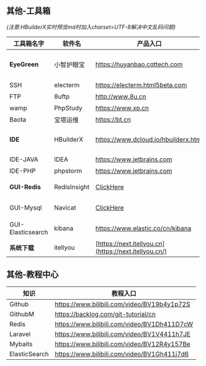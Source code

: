 ## 其他-工具箱
*(注意:HBuilderX实时预览md时加入charset=UTF-8解决中文乱码问题)*

| 工具箱名字             | 软件名          | 产品入口                                              | 说明             |
|-------------------|--------------|---------------------------------------------------|----------------|
| **EyeGreen**      | 小智护眼宝        | https://huyanbao.cqttech.com                      | 建议设置每1小时休息15分钟 |
| SSH               | electerm     | https://electerm.html5beta.com                    | 支持SFTP等        |
| FTP               | 8uftp        | http://www.8u.cn                                  | 支持绿色版          |
| wamp              | PhpStudy     | https://www.xp.cn                                 | 无              |
| Baota             | 宝塔运维         | https://bt.cn                                     | 无              |
| **IDE**           | HBuilderX    | https://www.dcloud.io/hbuilderx.html              | 支持vue\md\html等 |
| IDE-JAVA          | IDEA         | https://www.jetbrains.com                         | 无              |
| IDE-PHP           | phpstorm     | https://www.jetbrains.com                         | 无              |
| **GUI-Redis**     | RedisInsight | [ClickHere](https://redis.io/docs/stack/insight/) | 可视化管理工具        |
| GUI-Mysql         | Navicat      | [ClickHere](https://navicat.com.cn/products)      | 可视化管理工具        |
| GUI-Elasticsearch | kibana       | https://www.elastic.co/cn/kibana                  | 可视化管理工具        |
| **系统下载** | itellyou       | [https://next.itellyou.cn](https://next.itellyou.cn/)  | 系统包下载        |

## 其他-教程中心
| 知识            | 教程入口                                        |
|---------------|---------------------------------------------|
| Github        | https://www.bilibili.com/video/BV19b4y1p72S |
| GithubM       | https://backlog.com/git-tutorial/cn         |
| Redis         | https://www.bilibili.com/video/BV1Dh411D7cW |
| Laravel       | https://www.bilibili.com/video/BV1V4411h7JE |
| Mybaits       | https://www.bilibili.com/video/BV12R4y157Be |
| ElasticSearch | https://www.bilibili.com/video/BV1Gh411j7d6 |
